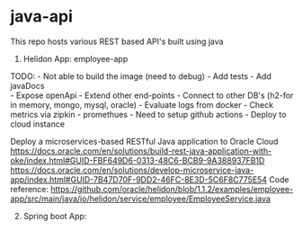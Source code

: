 # java-api
This repo hosts various REST based API's built using java 

1. Helidon App: employee-app

TODO:
    - Not able to build the image (need to debug)
    - Add tests
    - Add javaDocs  
    - Expose openApi
    - Extend other end-points
    - Connect to other DB's (h2-for in memory, mongo, mysql, oracle)
    - Evaluate logs from docker 
    - Check metrics via zipkin - promethues 
    - Need to setup github actions
    - Deploy to cloud instance

Deploy a microservices-based RESTful Java application to Oracle Cloud
    https://docs.oracle.com/en/solutions/build-rest-java-application-with-oke/index.html#GUID-FBF649D6-0313-48C6-BCB9-9A388937FB1D
    https://docs.oracle.com/en/solutions/develop-microservice-java-app/index.html#GUID-7B47D70F-9DD2-46FC-8E3D-5C6F8C775E54
Code reference:
    https://github.com/oracle/helidon/blob/1.1.2/examples/employee-app/src/main/java/io/helidon/service/employee/EmployeeService.java


2. Spring boot App: <to be created>